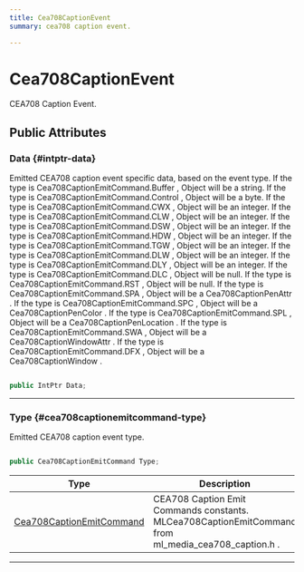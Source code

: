 ```yaml
---
title: Cea708CaptionEvent
summary: cea708 caption event. 

---
```


# Cea708CaptionEvent




CEA708 Caption Event.   





## Public Attributes

### Data {#intptr-data}

Emitted CEA708 caption event specific data, based on the event type. If the type is  Cea708CaptionEmitCommand.Buffer , Object will be a string. If the type is  Cea708CaptionEmitCommand.Control , Object will be a byte. If the type is  Cea708CaptionEmitCommand.CWX , Object will be an integer. If the type is  Cea708CaptionEmitCommand.CLW , Object will be an integer. If the type is  Cea708CaptionEmitCommand.DSW , Object will be an integer. If the type is  Cea708CaptionEmitCommand.HDW , Object will be an integer. If the type is  Cea708CaptionEmitCommand.TGW , Object will be an integer. If the type is  Cea708CaptionEmitCommand.DLW , Object will be an integer. If the type is  Cea708CaptionEmitCommand.DLY , Object will be an integer. If the type is  Cea708CaptionEmitCommand.DLC , Object will be null. If the type is  Cea708CaptionEmitCommand.RST , Object will be null. If the type is  Cea708CaptionEmitCommand.SPA , Object will be a  Cea708CaptionPenAttr . If the type is  Cea708CaptionEmitCommand.SPC , Object will be a  Cea708CaptionPenColor . If the type is  Cea708CaptionEmitCommand.SPL , Object will be a  Cea708CaptionPenLocation . If the type is  Cea708CaptionEmitCommand.SWA , Object will be a  Cea708CaptionWindowAttr . If the type is  Cea708CaptionEmitCommand.DFX , Object will be a  Cea708CaptionWindow . 

```csharp

public IntPtr Data;

```






-----------

### Type {#cea708captionemitcommand-type}

Emitted CEA708 caption event type. 

```csharp

public Cea708CaptionEmitCommand Type;

```

| Type | Description  | 
|--|--|
| [Cea708CaptionEmitCommand](/versioned_docs/version-02-Aug-2023/unity-api/api/UnityEngine.XR.MagicLeap/MLMedia/ParserCEA708/UnityEngine.XR.MagicLeap.MLMedia.ParserCEA708.md#int-cea708captionemitcommand) | CEA708 Caption Emit Commands constants.  MLCea708CaptionEmitCommand  from  ml&#95;media&#95;cea708&#95;caption.h .  |





-----------


